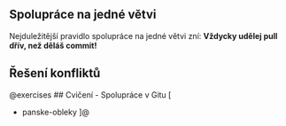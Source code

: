 ## Spolupráce na jedné větvi

Nejduležitější pravidlo spolupráce na jedné větvi zní: **Vždycky udělej pull dřív, než děláš commit!**

## Řešení konfliktů

@exercises ## Cvičení - Spolupráce v Gitu [

- panske-obleky
  ]@
